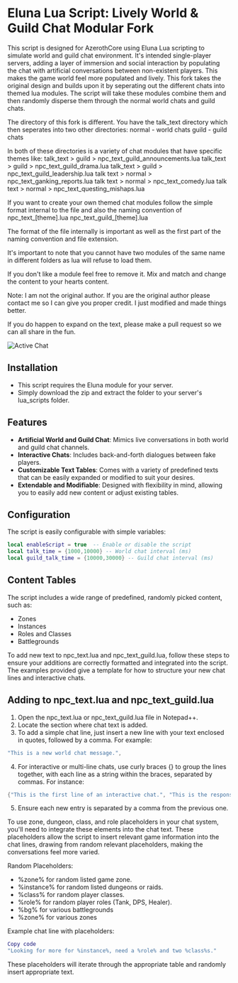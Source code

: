 # Eluna Lua Script: Lively World & Guild Chat Modular Fork

This script is designed for AzerothCore using Eluna Lua scripting to simulate world and guild chat environment. It's intended single-player servers, adding a layer of immersion and social interaction by populating the chat with artificial conversations between non-existent players. This makes the game world feel more populated and lively. 
This fork takes the original design and builds upon it by seperating out the different chats into themed lua modules. The script will take these modules combine them and then randomly disperse them through the normal world chats and guild chats.

The directory of this fork is different. You have the talk_text directory which then seperates into two other directories:
normal - world chats
guild - guild chats

In both of these directories is a variety of chat modules that have specific themes like:
talk_text > guild > npc_text_guild_announcements.lua 
talk_text > guild > npc_text_guild_drama.lua 
talk_text > guild > npc_text_guild_leadership.lua
talk text > normal > npc_text_ganking_reports.lua
talk text > normal > npc_text_comedy.lua
talk text > normal > npc_text_questing_mishaps.lua

If you want to create your own themed chat modules follow the simple format internal to the file and also the naming convention of
npc_text_[theme].lua
npc_text_guild_[theme].lua

The format of the file internally is important as well as the first part of the naming convention and file extension.

It's important to note that you cannot have two modules of the same name in different folders as lua will refuse to load them.

If you don't like a module feel free to remove it. Mix and match and change the content to your hearts content.

Note: I am not the original author. If you are the original author please contact me so I can give you proper credit. I just modified and made things better. 

If you do happen to expand on the text, please make a pull request so we can all share in the fun.

![Active Chat](https://i.postimg.cc/fRvLKM1W/Capture.png)

## Installation
- This script requires the Eluna module for your server.
- Simply download the zip and extract the folder to your server's lua_scripts folder.

## Features

- **Artificial World and Guild Chat**: Mimics live conversations in both world and guild chat channels.
- **Interactive Chats**: Includes back-and-forth dialogues between fake players.
- **Customizable Text Tables**: Comes with a variety of predefined texts that can be easily expanded or modified to suit your desires.
- **Extendable and Modifiable**: Designed with flexibility in mind, allowing you to easily add new content or adjust existing tables.

## Configuration

The script is easily configurable with simple variables:

```lua
local enableScript = true  -- Enable or disable the script
local talk_time = {1000,10000} -- World chat interval (ms)
local guild_talk_time = {10000,30000} -- Guild chat interval (ms)
```

## Content Tables
The script includes a wide range of predefined, randomly picked content, such as:

- Zones
- Instances
- Roles and Classes
- Battlegrounds

To add new text to npc_text.lua and npc_text_guild.lua, follow these steps to ensure your additions are correctly formatted and integrated into the script. The examples provided give a template for how to structure your new chat lines and interactive chats.

## Adding to npc_text.lua and npc_text_guild.lua
1. Open the npc_text.lua or npc_text_guild.lua file in Notepad++.
2. Locate the section where chat text is added.
3. To add a simple chat line, just insert a new line with your text enclosed in quotes, followed by a comma. For example:

```lua
"This is a new world chat message.",
```

4. For interactive or multi-line chats, use curly braces {} to group the lines together, with each line as a string within the braces, separated by commas. For instance:
```lua
{"This is the first line of an interactive chat.", "This is the response or the next line.", "And this could be a witty comeback or conclusion."},
```
5. Ensure each new entry is separated by a comma from the previous one.

To use zone, dungeon, class, and role placeholders in your chat system, you'll need to integrate these elements into the chat text. These placeholders allow the script to insert relevant game information into the chat lines, drawing from random relevant placeholders, making the conversations feel more varied.

Random Placeholders:

- %zone% for random listed game zone.
- %instance% for random listed dungeons or raids.
- %class% for random player classes.
- %role% for random player roles (Tank, DPS, Healer).
- %bg% for various battlegrounds
- %zone% for various zones

Example chat line with placeholders:

```lua
Copy code
"Looking for more for %instance%, need a %role% and two %class%s."
```

These placeholders will iterate through the appropriate table and randomly insert appropriate text.
